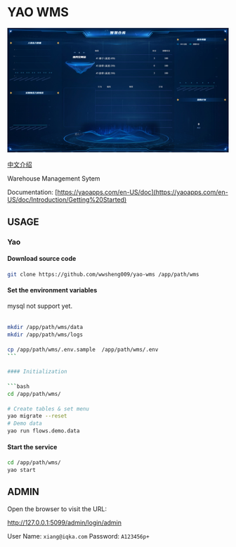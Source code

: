 # YAO WMS

![Image](docs/images/intro.jpg)

[中文介绍](README.zh-CN.md)

Warehouse Management Sytem

Documentation: [https://yaoapps.com/en-US/doc](https://yaoapps.com/en-US/doc/Introduction/Getting%20Started)

## USAGE

### Yao

#### Download source code

```bash
git clone https://github.com/wwsheng009/yao-wms /app/path/wms

```

#### Set the environment variables

mysql not support yet.

````bash

mkdir /app/path/wms/data
mkdir /app/path/wms/logs

cp /app/path/wms/.env.sample  /app/path/wms/.env
```

#### Initialization

```bash
cd /app/path/wms/

# Create tables & set menu
yao migrate --reset
# Demo data
yao run flows.demo.data

````

#### Start the service

```bash
cd /app/path/wms/
yao start
```

## ADMIN

Open the browser to visit the URL:

http://127.0.0.1:5099/admin/login/admin

User Name: `xiang@iqka.com`
Password: `A123456p+`
